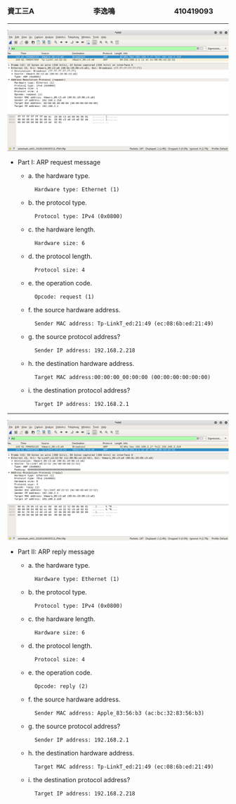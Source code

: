 # 

### 資工三A   &emsp;&emsp;&emsp;&emsp;&emsp;&emsp;&emsp;&emsp;李逸鳴 &emsp;&emsp;&emsp;&emsp;&emsp;&emsp;&emsp;&emsp;410419093

***


![](../image/request.png)


* Part I: ARP request message
	* a. the hardware type.
		
			Hardware type: Ethernet (1)
	* b. the protocol type.
		
			Protocol type: IPv4 (0x0800)
	* c. the hardware length.
		
			Hardware size: 6
	* d. the protocol length.
				
			Protocol size: 4
	* e. the operation code.
		
			Opcode: request (1)
	* f. the source hardware address.
		
			Sender MAC address: Tp-LinkT_ed:21:49 (ec:08:6b:ed:21:49)
	* g. the source protocol address?
		
			Sender IP address: 192.168.2.218
	* h. the destination hardware address.		
	
			Target MAC address:00:00:00_00:00:00 (00:00:00:00:00:00)
			
	* i. the destination protocol address?		

			Target IP address: 192.168.2.1
	
	
***

![](../image/reply.png)
* Part II: ARP reply message

	* a. the hardware type.
		
			Hardware type: Ethernet (1)
	* b. the protocol type.
		
			Protocol type: IPv4 (0x0800)
	* c. the hardware length.
		
			Hardware size: 6
	* d. the protocol length.
				
			Protocol size: 4
	* e. the operation code.
		
			Opcode: reply (2)
	* f. the source hardware address.
		
			Sender MAC address: Apple_83:56:b3 (ac:bc:32:83:56:b3)
	* g. the source protocol address?
		
			Sender IP address: 192.168.2.1
	* h. the destination hardware address.		
	
			Target MAC address: Tp-LinkT_ed:21:49 (ec:08:6b:ed:21:49)
			
	* i. the destination protocol address?		

			Target IP address: 192.168.2.218
	